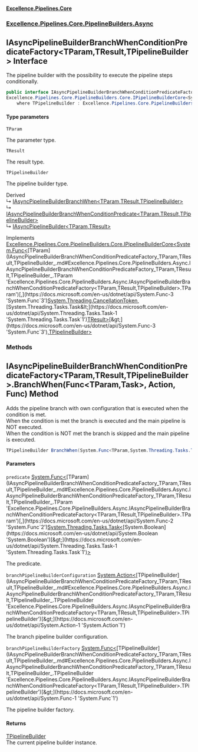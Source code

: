 #### [Excellence.Pipelines.Core](Excellence.Pipelines.md 'Excellence.Pipelines')
### [Excellence.Pipelines.Core.PipelineBuilders.Async](Excellence.Pipelines.md#Excellence.Pipelines.Core.PipelineBuilders.Async 'Excellence.Pipelines.Core.PipelineBuilders.Async')

## IAsyncPipelineBuilderBranchWhenConditionPredicateFactory<TParam,TResult,TPipelineBuilder> Interface

The pipeline builder with the possibility to execute the pipeline steps conditionally.

```csharp
public interface IAsyncPipelineBuilderBranchWhenConditionPredicateFactory<TParam,TResult,TPipelineBuilder> :
Excellence.Pipelines.Core.PipelineBuilders.Core.IPipelineBuilderCore<System.Func<TParam, System.Threading.CancellationToken, System.Threading.Tasks.Task<TResult>>, TPipelineBuilder>
    where TPipelineBuilder : Excellence.Pipelines.Core.PipelineBuilders.Async.IAsyncPipelineBuilderBranchWhenConditionPredicateFactory<TParam, TResult, TPipelineBuilder>
```
#### Type parameters

<a name='Excellence.Pipelines.Core.PipelineBuilders.Async.IAsyncPipelineBuilderBranchWhenConditionPredicateFactory_TParam,TResult,TPipelineBuilder_.TParam'></a>

`TParam`

The parameter type.

<a name='Excellence.Pipelines.Core.PipelineBuilders.Async.IAsyncPipelineBuilderBranchWhenConditionPredicateFactory_TParam,TResult,TPipelineBuilder_.TResult'></a>

`TResult`

The result type.

<a name='Excellence.Pipelines.Core.PipelineBuilders.Async.IAsyncPipelineBuilderBranchWhenConditionPredicateFactory_TParam,TResult,TPipelineBuilder_.TPipelineBuilder'></a>

`TPipelineBuilder`

The pipeline builder type.

Derived  
&#8627; [IAsyncPipelineBuilderBranchWhen&lt;TParam,TResult,TPipelineBuilder&gt;](IAsyncPipelineBuilderBranchWhen_TParam,TResult,TPipelineBuilder_.md 'Excellence.Pipelines.Core.PipelineBuilders.Async.IAsyncPipelineBuilderBranchWhen<TParam,TResult,TPipelineBuilder>')  
&#8627; [IAsyncPipelineBuilderBranchWhenConditionPredicate&lt;TParam,TResult,TPipelineBuilder&gt;](IAsyncPipelineBuilderBranchWhenConditionPredicate_TParam,TResult,TPipelineBuilder_.md 'Excellence.Pipelines.Core.PipelineBuilders.Async.IAsyncPipelineBuilderBranchWhenConditionPredicate<TParam,TResult,TPipelineBuilder>')  
&#8627; [IAsyncPipelineBuilder&lt;TParam,TResult&gt;](IAsyncPipelineBuilder_TParam,TResult_.md 'Excellence.Pipelines.Core.PipelineBuilders.IAsyncPipelineBuilder<TParam,TResult>')

Implements [Excellence.Pipelines.Core.PipelineBuilders.Core.IPipelineBuilderCore&lt;](IPipelineBuilderCore_TPipelineDelegate,TPipelineBuilder_.md 'Excellence.Pipelines.Core.PipelineBuilders.Core.IPipelineBuilderCore<TPipelineDelegate,TPipelineBuilder>')[System.Func&lt;](https://docs.microsoft.com/en-us/dotnet/api/System.Func-3 'System.Func`3')[TParam](IAsyncPipelineBuilderBranchWhenConditionPredicateFactory_TParam,TResult,TPipelineBuilder_.md#Excellence.Pipelines.Core.PipelineBuilders.Async.IAsyncPipelineBuilderBranchWhenConditionPredicateFactory_TParam,TResult,TPipelineBuilder_.TParam 'Excellence.Pipelines.Core.PipelineBuilders.Async.IAsyncPipelineBuilderBranchWhenConditionPredicateFactory<TParam,TResult,TPipelineBuilder>.TParam')[,](https://docs.microsoft.com/en-us/dotnet/api/System.Func-3 'System.Func`3')[System.Threading.CancellationToken](https://docs.microsoft.com/en-us/dotnet/api/System.Threading.CancellationToken 'System.Threading.CancellationToken')[,](https://docs.microsoft.com/en-us/dotnet/api/System.Func-3 'System.Func`3')[System.Threading.Tasks.Task&lt;](https://docs.microsoft.com/en-us/dotnet/api/System.Threading.Tasks.Task-1 'System.Threading.Tasks.Task`1')[TResult](IAsyncPipelineBuilderBranchWhenConditionPredicateFactory_TParam,TResult,TPipelineBuilder_.md#Excellence.Pipelines.Core.PipelineBuilders.Async.IAsyncPipelineBuilderBranchWhenConditionPredicateFactory_TParam,TResult,TPipelineBuilder_.TResult 'Excellence.Pipelines.Core.PipelineBuilders.Async.IAsyncPipelineBuilderBranchWhenConditionPredicateFactory<TParam,TResult,TPipelineBuilder>.TResult')[&gt;](https://docs.microsoft.com/en-us/dotnet/api/System.Threading.Tasks.Task-1 'System.Threading.Tasks.Task`1')[&gt;](https://docs.microsoft.com/en-us/dotnet/api/System.Func-3 'System.Func`3')[,](IPipelineBuilderCore_TPipelineDelegate,TPipelineBuilder_.md 'Excellence.Pipelines.Core.PipelineBuilders.Core.IPipelineBuilderCore<TPipelineDelegate,TPipelineBuilder>')[TPipelineBuilder](IAsyncPipelineBuilderBranchWhenConditionPredicateFactory_TParam,TResult,TPipelineBuilder_.md#Excellence.Pipelines.Core.PipelineBuilders.Async.IAsyncPipelineBuilderBranchWhenConditionPredicateFactory_TParam,TResult,TPipelineBuilder_.TPipelineBuilder 'Excellence.Pipelines.Core.PipelineBuilders.Async.IAsyncPipelineBuilderBranchWhenConditionPredicateFactory<TParam,TResult,TPipelineBuilder>.TPipelineBuilder')[&gt;](IPipelineBuilderCore_TPipelineDelegate,TPipelineBuilder_.md 'Excellence.Pipelines.Core.PipelineBuilders.Core.IPipelineBuilderCore<TPipelineDelegate,TPipelineBuilder>')
### Methods

<a name='Excellence.Pipelines.Core.PipelineBuilders.Async.IAsyncPipelineBuilderBranchWhenConditionPredicateFactory_TParam,TResult,TPipelineBuilder_.BranchWhen(System.Func_TParam,System.Threading.Tasks.Task_bool__,System.Action_TPipelineBuilder_,System.Func_TPipelineBuilder_)'></a>

## IAsyncPipelineBuilderBranchWhenConditionPredicateFactory<TParam,TResult,TPipelineBuilder>.BranchWhen(Func<TParam,Task<bool>>, Action<TPipelineBuilder>, Func<TPipelineBuilder>) Method

Adds the pipeline branch with own configuration that is executed when the condition is met.  
When the condition is met the branch is executed and the main pipeline is NOT executed.  
When the condition is NOT met the branch is skipped and the main pipeline is executed.

```csharp
TPipelineBuilder BranchWhen(System.Func<TParam,System.Threading.Tasks.Task<bool>> predicate, System.Action<TPipelineBuilder> branchPipelineBuilderConfiguration, System.Func<TPipelineBuilder> branchPipelineBuilderFactory);
```
#### Parameters

<a name='Excellence.Pipelines.Core.PipelineBuilders.Async.IAsyncPipelineBuilderBranchWhenConditionPredicateFactory_TParam,TResult,TPipelineBuilder_.BranchWhen(System.Func_TParam,System.Threading.Tasks.Task_bool__,System.Action_TPipelineBuilder_,System.Func_TPipelineBuilder_).predicate'></a>

`predicate` [System.Func&lt;](https://docs.microsoft.com/en-us/dotnet/api/System.Func-2 'System.Func`2')[TParam](IAsyncPipelineBuilderBranchWhenConditionPredicateFactory_TParam,TResult,TPipelineBuilder_.md#Excellence.Pipelines.Core.PipelineBuilders.Async.IAsyncPipelineBuilderBranchWhenConditionPredicateFactory_TParam,TResult,TPipelineBuilder_.TParam 'Excellence.Pipelines.Core.PipelineBuilders.Async.IAsyncPipelineBuilderBranchWhenConditionPredicateFactory<TParam,TResult,TPipelineBuilder>.TParam')[,](https://docs.microsoft.com/en-us/dotnet/api/System.Func-2 'System.Func`2')[System.Threading.Tasks.Task&lt;](https://docs.microsoft.com/en-us/dotnet/api/System.Threading.Tasks.Task-1 'System.Threading.Tasks.Task`1')[System.Boolean](https://docs.microsoft.com/en-us/dotnet/api/System.Boolean 'System.Boolean')[&gt;](https://docs.microsoft.com/en-us/dotnet/api/System.Threading.Tasks.Task-1 'System.Threading.Tasks.Task`1')[&gt;](https://docs.microsoft.com/en-us/dotnet/api/System.Func-2 'System.Func`2')

The predicate.

<a name='Excellence.Pipelines.Core.PipelineBuilders.Async.IAsyncPipelineBuilderBranchWhenConditionPredicateFactory_TParam,TResult,TPipelineBuilder_.BranchWhen(System.Func_TParam,System.Threading.Tasks.Task_bool__,System.Action_TPipelineBuilder_,System.Func_TPipelineBuilder_).branchPipelineBuilderConfiguration'></a>

`branchPipelineBuilderConfiguration` [System.Action&lt;](https://docs.microsoft.com/en-us/dotnet/api/System.Action-1 'System.Action`1')[TPipelineBuilder](IAsyncPipelineBuilderBranchWhenConditionPredicateFactory_TParam,TResult,TPipelineBuilder_.md#Excellence.Pipelines.Core.PipelineBuilders.Async.IAsyncPipelineBuilderBranchWhenConditionPredicateFactory_TParam,TResult,TPipelineBuilder_.TPipelineBuilder 'Excellence.Pipelines.Core.PipelineBuilders.Async.IAsyncPipelineBuilderBranchWhenConditionPredicateFactory<TParam,TResult,TPipelineBuilder>.TPipelineBuilder')[&gt;](https://docs.microsoft.com/en-us/dotnet/api/System.Action-1 'System.Action`1')

The branch pipeline builder configuration.

<a name='Excellence.Pipelines.Core.PipelineBuilders.Async.IAsyncPipelineBuilderBranchWhenConditionPredicateFactory_TParam,TResult,TPipelineBuilder_.BranchWhen(System.Func_TParam,System.Threading.Tasks.Task_bool__,System.Action_TPipelineBuilder_,System.Func_TPipelineBuilder_).branchPipelineBuilderFactory'></a>

`branchPipelineBuilderFactory` [System.Func&lt;](https://docs.microsoft.com/en-us/dotnet/api/System.Func-1 'System.Func`1')[TPipelineBuilder](IAsyncPipelineBuilderBranchWhenConditionPredicateFactory_TParam,TResult,TPipelineBuilder_.md#Excellence.Pipelines.Core.PipelineBuilders.Async.IAsyncPipelineBuilderBranchWhenConditionPredicateFactory_TParam,TResult,TPipelineBuilder_.TPipelineBuilder 'Excellence.Pipelines.Core.PipelineBuilders.Async.IAsyncPipelineBuilderBranchWhenConditionPredicateFactory<TParam,TResult,TPipelineBuilder>.TPipelineBuilder')[&gt;](https://docs.microsoft.com/en-us/dotnet/api/System.Func-1 'System.Func`1')

The pipeline builder factory.

#### Returns
[TPipelineBuilder](IAsyncPipelineBuilderBranchWhenConditionPredicateFactory_TParam,TResult,TPipelineBuilder_.md#Excellence.Pipelines.Core.PipelineBuilders.Async.IAsyncPipelineBuilderBranchWhenConditionPredicateFactory_TParam,TResult,TPipelineBuilder_.TPipelineBuilder 'Excellence.Pipelines.Core.PipelineBuilders.Async.IAsyncPipelineBuilderBranchWhenConditionPredicateFactory<TParam,TResult,TPipelineBuilder>.TPipelineBuilder')  
The current pipeline builder instance.